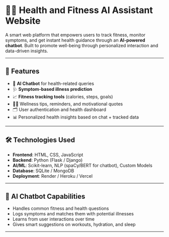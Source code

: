 # 🧠💪 Health and Fitness AI Assistant Website

A smart web platform that empowers users to track fitness, monitor symptoms, and get instant health guidance through an **AI-powered chatbot**. Built to promote well-being through personalized interaction and data-driven insights.

---

## 🚀 Features

- 🤖 **AI Chatbot** for health-related queries  
- 🩺 **Symptom-based illness prediction**  
- 📈 **Fitness tracking tools** (calories, steps, goals)  
- 🧘‍♀️ Wellness tips, reminders, and motivational quotes  
- 🗂️ User authentication and health dashboard  
- 📊 Personalized health insights based on chat + tracked data  

---

## 🛠️ Technologies Used

- **Frontend**: HTML, CSS, JavaScript  
- **Backend**: Python (Flask / Django)  
- **AI/ML**: Scikit-learn, NLP (spaCy/BERT for chatbot), Custom Models  
- **Database**: SQLite / MongoDB  
- **Deployment**: Render / Heroku / Vercel  

---

## 💬 AI Chatbot Capabilities

- Handles common fitness and health questions  
- Logs symptoms and matches them with potential illnesses  
- Learns from user interactions over time  
- Gives smart suggestions on workouts, hydration, and sleep

---



